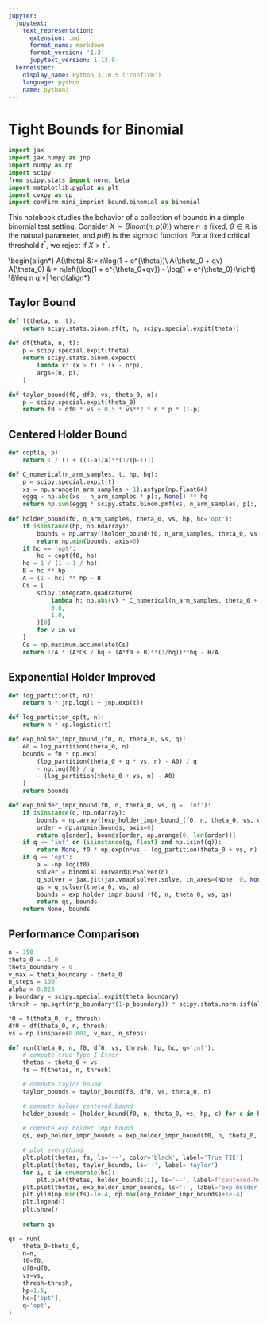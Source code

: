 ```yaml
---
jupyter:
  jupytext:
    text_representation:
      extension: .md
      format_name: markdown
      format_version: '1.3'
      jupytext_version: 1.13.8
  kernelspec:
    display_name: Python 3.10.5 ('confirm')
    language: python
    name: python3
---
```


# Tight Bounds for Binomial

```python
import jax
import jax.numpy as jnp
import numpy as np
import scipy
from scipy.stats import norm, beta
import matplotlib.pyplot as plt
import cvxpy as cp
import confirm.mini_imprint.bound.binomial as binomial
```

This notebook studies the behavior of a collection of bounds in a simple binomial test setting.
Consider $X \sim Binom(n, p(\theta))$ where $n$ is fixed, $\theta \in \mathbb{R}$ is the natural parameter,
and $p(\theta)$ is the sigmoid function.
For a fixed critical threshold $t^*$, we reject if $X > t^*$.


\begin{align*}
A(\theta) &:= n\log(1 + e^{\theta})\\
A(\theta_0 + qv) - A(\theta_0)
&:=
n\left(\log(1 + e^{\theta_0+qv}) - \log(1 + e^{\theta_0})\right)
\\&\leq
n q|v|
\end{align*}


## Taylor Bound

```python
def f(theta, n, t):
    return scipy.stats.binom.sf(t, n, scipy.special.expit(theta))
    
def df(theta, n, t):
    p = scipy.special.expit(theta)
    return scipy.stats.binom.expect(
        lambda x: (x > t) * (x - n*p),
        args=(n, p),
    )
```

```python
def taylor_bound(f0, df0, vs, theta_0, n):
    p = scipy.special.expit(theta_0)
    return f0 + df0 * vs + 0.5 * vs**2 * n * p * (1-p)
```

## Centered Holder Bound

```python
def copt(a, p):
    return 1 / (1 + ((1-a)/a)**(1/(p-1)))

def C_numerical(n_arm_samples, t, hp, hq):
    p = scipy.special.expit(t)
    xs = np.arange(n_arm_samples + 1).astype(np.float64)
    eggq = np.abs(xs - n_arm_samples * p[:, None]) ** hq
    return np.sum(eggq * scipy.stats.binom.pmf(xs, n_arm_samples, p[:, None]), axis=-1) ** (1 / hq)
    
def holder_bound(f0, n_arm_samples, theta_0, vs, hp, hc='opt'):
    if isinstance(hp, np.ndarray):
        bounds = np.array([holder_bound(f0, n_arm_samples, theta_0, vs, hpi, hc) for hpi in hp])
        return np.min(bounds, axis=0)
    if hc == 'opt':
        hc = copt(f0, hp)
    hq = 1 / (1 - 1 / hp)
    B = hc ** hp
    A = (1 - hc) ** hp - B
    Cs = [
        scipy.integrate.quadrature(
            lambda h: np.abs(v) * C_numerical(n_arm_samples, theta_0 + h * v, hp, hq),
            0.0,
            1.0,
        )[0]
        for v in vs
    ]
    Cs = np.maximum.accumulate(Cs)
    return 1/A * (A*Cs / hq + (A*f0 + B)**(1/hq))**hq - B/A
```

## Exponential Holder Improved

```python
def log_partition(t, n):
    return n * jnp.log(1 + jnp.exp(t))

def log_partition_cp(t, n):
    return n * cp.logistic(t)
```

```python
def exp_holder_impr_bound_(f0, n, theta_0, vs, q):
    A0 = log_partition(theta_0, n)
    bounds = f0 * np.exp(
        (log_partition(theta_0 + q * vs, n) - A0) / q
        - np.log(f0) / q
        - (log_partition(theta_0 + vs, n) - A0)
    )
    return bounds

def exp_holder_impr_bound(f0, n, theta_0, vs, q = 'inf'):
    if isinstance(q, np.ndarray):
        bounds = np.array([exp_holder_impr_bound_(f0, n, theta_0, vs, qi)[1] for qi in q])
        order = np.argmin(bounds, axis=0)
        return q[order], bounds[order, np.arange(0, len(order))]
    if q == 'inf' or (isinstance(q, float) and np.isinf(q)): 
        return None, f0 * np.exp(n*vs - log_partition(theta_0 + vs, n) + log_partition(theta_0, n))
    if q == 'opt':
        a = -np.log(f0)
        solver = binomial.ForwardQCPSolver(n)
        q_solver = jax.jit(jax.vmap(solver.solve, in_axes=(None, 0, None)))
        qs = q_solver(theta_0, vs, a)
        bounds = exp_holder_impr_bound_(f0, n, theta_0, vs, qs)
        return qs, bounds
    return None, bounds
```

## Performance Comparison

```python
n = 350
theta_0 = -1.0
theta_boundary = 0
v_max = theta_boundary - theta_0
n_steps = 100
alpha = 0.025
p_boundary = scipy.special.expit(theta_boundary)
thresh = np.sqrt(n*p_boundary*(1-p_boundary)) * scipy.stats.norm.isf(alpha) + n*p_boundary
```

```python
f0 = f(theta_0, n, thresh)
df0 = df(theta_0, n, thresh)
vs = np.linspace(0.001, v_max, n_steps)
```

```python
def run(theta_0, n, f0, df0, vs, thresh, hp, hc, q='inf'):
    # compute true Type I Error
    thetas = theta_0 + vs
    fs = f(thetas, n, thresh)

    # compute taylor bound
    taylor_bounds = taylor_bound(f0, df0, vs, theta_0, n)

    # compute holder centered bound
    holder_bounds = [holder_bound(f0, n, theta_0, vs, hp, c) for c in hc]
    
    # compute exp holder impr bound
    qs, exp_holder_impr_bounds = exp_holder_impr_bound(f0, n, theta_0, vs, q)

    # plot everything
    plt.plot(thetas, fs, ls='--', color='black', label='True TIE')
    plt.plot(thetas, taylor_bounds, ls='-', label='taylor')
    for i, c in enumerate(hc):
        plt.plot(thetas, holder_bounds[i], ls='--', label=f'centered-holder({c}), p={hp}')
    plt.plot(thetas, exp_holder_impr_bounds, ls=':', label='exp-holder-impr')
    plt.ylim(np.min(fs)-1e-4, np.max(exp_holder_impr_bounds)+1e-4)
    plt.legend()
    plt.show()
    
    return qs
```

```python
qs = run(
    theta_0=theta_0,
    n=n,
    f0=f0,
    df0=df0,
    vs=vs,
    thresh=thresh,
    hp=1.5,
    hc=['opt'],
    q='opt',
)
```
